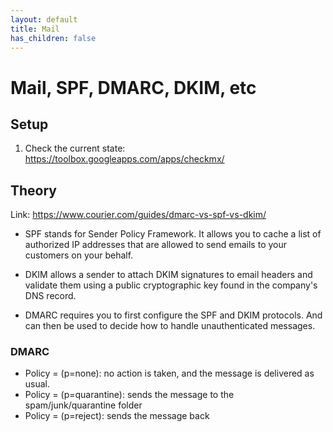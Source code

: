 ```yaml
---
layout: default
title: Mail
has_children: false
---
```


# Mail, SPF, DMARC, DKIM, etc

## Setup

1. Check the current state: https://toolbox.googleapps.com/apps/checkmx/


## Theory

Link: https://www.courier.com/guides/dmarc-vs-spf-vs-dkim/

* SPF stands for Sender Policy Framework. It allows you to cache a list of authorized IP addresses that are allowed to send emails to your customers on your behalf.

* DKIM allows a sender to attach DKIM signatures to email headers and validate them using a public cryptographic key found in the company's DNS record. 

* DMARC requires you to first configure the SPF and DKIM protocols. And can then be used to decide how to handle unauthenticated messages.

### DMARC

* Policy = (p=none): no action is taken, and the message is delivered as usual.
* Policy = (p=quarantine): sends the message to the spam/junk/quarantine folder
* Policy = (p=reject): sends the message back

